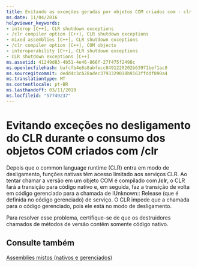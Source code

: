 ```yaml
---
title: Evitando as exceções geradas por objetos COM criados com - clr
ms.date: 11/04/2016
helpviewer_keywords:
- interop [C++], CLR shutdown exceptions
- /clr compiler option [C++], CLR shutdown exceptions
- mixed assemblies [C++], CLR shutdown exceptions
- /clr compiler option [C++], COM objects
- interoperability [C++], CLR shutdown exceptions
- CLR shutdown exceptions [C++]
ms.assetid: 41249d83-4b51-4e46-866f-27f475f2498c
ms.openlocfilehash: bafcfb4e8a8abfecc8491220202b63971bef1ac8
ms.sourcegitcommit: dedd4c3cb28adec3793329018b9163ffddf890a4
ms.translationtype: MT
ms.contentlocale: pt-BR
ms.lasthandoff: 03/11/2019
ms.locfileid: "57749237"
---
```

# <a name="avoiding-exceptions-on-clr-shutdown-when-consuming-com-objects-built-with-clr"></a>Evitando exceções no desligamento do CLR durante o consumo dos objetos COM criados com /clr

Depois que o common language runtime (CLR) entra em modo de desligamento, funções nativas têm acesso limitado aos serviços CLR. Ao tentar chamar a versão em um objeto COM é compilado com **/clr**, o CLR fará a transição para código nativo e, em seguida, faz a transição de volta em código gerenciado para a chamada de IUnknown:: Release (que é definida no código gerenciado) de serviço. O CLR impede que a chamada para o código gerenciado, pois ele está no modo de desligamento.

Para resolver esse problema, certifique-se de que os destruidores chamados de métodos de versão contêm somente código nativo.

## <a name="see-also"></a>Consulte também

[Assemblies mistos (nativos e gerenciados)](../dotnet/mixed-native-and-managed-assemblies.md)
